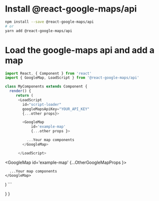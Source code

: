 # Install @react-google-maps/api

```bash
npm install --save @react-google-maps/api 
# or
yarn add @react-google-maps/api
```

# Load the google-maps api and add a map

```js static 
import React, { Component } from 'react'
import { GoogleMap, LoadScript } from '@react-google-maps/api'

class MyComponents extends Component { 
  render() {
     return (
      <LoadScript 
        id="script-loader"
        googleMapsApiKey="YOUR_API_KEY" 
        {...other props}>

        <GoogleMap 
            id='example-map'
            {...other props }>

          ...Your map components
        </GoogleMap>

      </LoadScript>

```
<GoogleMap 
      id='example-map'
      {...OtherGoogleMapProps }>

      ...Your map components
    </GoogleMap>
  </LoadScript>
)
```

} }

```
